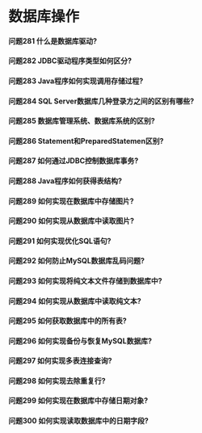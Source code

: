 数据库操作
========
#### 问题281 什么是数据库驱动?
#### 问题282 JDBC驱动程序类型如何区分?
#### 问题283 Java程序如何实现调用存储过程?
#### 问题284 SQL Server数据库几种登录方之间的区别有哪些?
#### 问题285 数据库管理系统、数据库系统的区别?
#### 问题286 Statement和PreparedStatemen区别?
#### 问题287 如何通过JDBC控制数据库事务?
#### 问题288 Java程序如何获得表结构?
#### 问题289 如何实现在数据库中存储图片?
#### 问题290 如何实现从数据库中读取图片?
#### 问题291 如何实现优化SQL语句? 
#### 问题292 如何防止MySQL数据库乱码问题?
#### 问题293 如何实现将纯文本文件存储到数据库中?
#### 问题294 如何实现从数据库中读取纯文本?
#### 问题295 如何获取数据库中的所有表?
#### 问题296 如何实现备份与恢复MySQL数据库?
#### 问题297 如何实现多表连接查询?
#### 问题298 如何实现去除重复行? 
#### 问题299 如何实现在数据库中存储日期对象?
#### 问题300 如何实现读取数据库中的日期字段?












